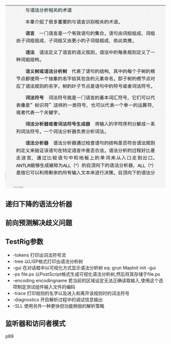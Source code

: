 ![avatar](pic/1.png)
## 递归下降的语法分析器
## 前向预测解决歧义问题
## TestRig参数
* -tokens 打印出词法符号流
* -tree 以LISP格式打印出语法分析树
* -gui 在对话框中以可视化方式显示语法分析树 eq: grun MapInit init -gui
* -ps file.ps 以PostScript格式生成可视化语法分析树,然后将其存储于file.ps
* -encoding encodingname 若当前的区域设定无法正确读取输入,使用这个选项制定测试组件输入文件的编码
* -trace 打印规则的名字以及进入和离开该规则时的词法符号
* -diagnostics 开启解析过程中的调试信息输出
* -SLL 使用另外一种更快但功能稍弱的解析策略
## 监听器和访问者模式
p89